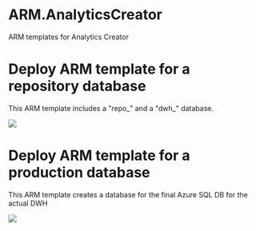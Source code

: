 # ARM.AnalyticsCreator
ARM templates for Analytics Creator


# Deploy ARM template for a repository database
This ARM template includes a "repo_" and a "dwh_" database.

<a href="https://portal.azure.com/#create/Microsoft.Template/uri/https%3A%2F%2Fraw.githubusercontent.com%2Fgbrueckl%2FARM.AnalyticsCreator%2Fmaster%2FRepository%2Fazuredeploy.json" target="_blank">
    <img src="http://azuredeploy.net/deploybutton.png"/>
</a>


# Deploy ARM template for a production database
This ARM template creates a database for the final Azure SQL DB for the actual DWH

<a href="https://portal.azure.com/#create/Microsoft.Template/uri/https%3A%2F%2Fraw.githubusercontent.com%2Fgbrueckl%2FARM.AnalyticsCreator%2Fmaster%2FProdDB%2Fazuredeploy.json" target="_blank">
    <img src="http://azuredeploy.net/deploybutton.png"/>
</a>

